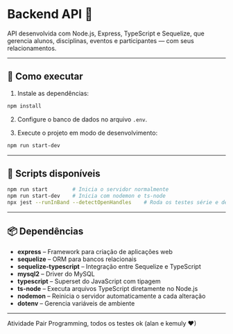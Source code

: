 # Backend API 🚀

API desenvolvida com Node.js, Express, TypeScript e Sequelize, que gerencia alunos, disciplinas, eventos e participantes — com seus relacionamentos.

---

## 🎯 Como executar

1. Instale as dependências:
```bash
npm install
```

2. Configure o banco de dados no arquivo `.env`.

3. Execute o projeto em modo de desenvolvimento:
```bash
npm run start-dev
```

---

## 🧪 Scripts disponíveis

```bash
npm run start        # Inicia o servidor normalmente
npm run start-dev    # Inicia com nodemon e ts-node
npx jest --runInBand --detectOpenHandles    # Roda os testes série e detecte handles abertos

```

---

## 📦 Dependências

- **express** – Framework para criação de aplicações web
- **sequelize** – ORM para bancos relacionais
- **sequelize-typescript** – Integração entre Sequelize e TypeScript
- **mysql2** – Driver do MySQL
- **typescript** – Superset do JavaScript com tipagem
- **ts-node** – Executa arquivos TypeScript diretamente no Node.js
- **nodemon** – Reinicia o servidor automaticamente a cada alteração
- **dotenv** – Gerencia variáveis de ambiente

---


Atividade Pair Programming, todos os testes ok (alan e kemuly ❤)

